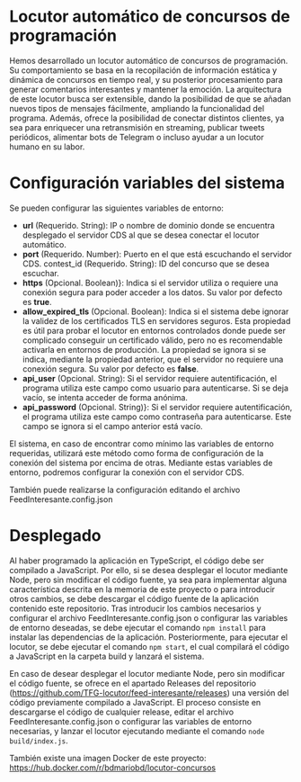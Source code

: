 # Locutor automático de concursos de programación

Hemos desarrollado un locutor automático de concursos de programación. Su comportamiento se basa en la recopilación de información estática y dinámica de concursos en tiempo real, y su posterior procesamiento para generar comentarios interesantes y mantener la emoción. La arquitectura de este locutor busca ser extensible, dando la posibilidad de que se añadan nuevos tipos de mensajes fácilmente, ampliando la funcionalidad del programa. Además, ofrece la posibilidad de conectar distintos clientes, ya sea para enriquecer una retransmisión en streaming, publicar tweets periódicos, alimentar bots de Telegram o incluso ayudar a un locutor humano en su labor.

# Configuración variables del sistema
Se pueden configurar las siguientes variables de entorno:
- **url** (Requerido. String): IP o nombre de dominio donde se encuentra desplegado el servidor CDS al que se desea conectar el locutor automático.
 - **port** (Requerido. Number): Puerto en el que está escuchando el servidor CDS.
contest\_id (Requerido. String): ID del concurso que se desea escuchar.
- **https** (Opcional. Boolean)}: Indica si el servidor utiliza o requiere una conexión segura para poder acceder a los datos. Su valor por defecto es **true**.
- **allow\_expired\_tls** (Opcional. Boolean): Indica si el sistema debe ignorar la validez de los certificados TLS en servidores seguros. Esta propiedad es útil para probar el locutor en entornos controlados donde puede ser complicado conseguir un certificado válido, pero no es recomendable activarla en entornos de producción. La propiedad se ignora si se indica, mediante la propiedad anterior, que el servidor no requiere una conexión segura. Su valor por defecto es **false**.
- **api\_user** (Opcional. String): Si el servidor requiere autentificación, el programa utiliza este campo como usuario para autenticarse. Si se deja vacío, se intenta acceder de forma anónima.
- **api\_password** (Opcional. String)}: Si el servidor requiere autentificación, el programa utiliza este campo como contraseña para autenticarse. Este campo se ignora si el campo anterior está vacío.



El sistema, en caso de encontrar como mínimo las variables de entorno requeridas, utilizará este método como forma de configuración de la conexión del sistema por encima de otras. Mediante estas variables de entorno, podremos configurar la conexión con el servidor CDS. 

También puede realizarse la configuración editando el archivo FeedInteresante.config.json
# Desplegado

Al haber programado la aplicación en TypeScript, el código debe ser compilado a JavaScript. Por ello, si se desea desplegar el locutor mediante Node, pero sin modificar el código fuente, ya sea para implementar alguna característica descrita en la memoria de este proyecto o para introducir otros cambios, se debe descargar el código fuente de la aplicación contenido este repositorio. Tras introducir los cambios necesarios y configurar el archivo FeedInteresante.config.json o configurar las variables de entorno deseadas, se debe ejecutar el comando `npm install` para instalar las dependencias de la aplicación. Posteriormente, para ejecutar el locutor, se debe ejecutar el comando `npm start`, el cual compilará el código a JavaScript en la carpeta build y lanzará el sistema.

En caso de desear desplegar el locutor mediante Node, pero sin modificar el código fuente, se ofrece en el apartado Releases del repositorio (https://github.com/TFG-locutor/feed-interesante/releases) una versión del código previamente compilado a JavaScript. El proceso consiste en descargarse el código de cualquier release, editar el archivo FeedInteresante.config.json o configurar las variables de entorno necesarias, y lanzar el locutor ejecutando mediante el comando `node build/index.js`.

También existe una imagen Docker de este proyecto: https://hub.docker.com/r/bdmariobd/locutor-concursos
